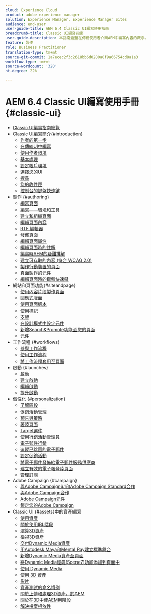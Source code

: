 ```yaml
---
cloud: Experience Cloud
product: adobe experience manager
solution: Experience Manager, Experience Manager Sites
audience: end-user
user-guide-title: AEM 6.4 Classic UI編寫使用指南
breadcrumb-title: Classic UI編寫指南
user-guide-description: 本指南涵蓋在傳統使用者介面AEM中編寫內容的概念。
feature: 製作
role: Business Practitioner
translation-type: tm+mt
source-git-commit: 1a7ecec2f3c2618bb6d0280a8f9a66754cd8a1a3
workflow-type: tm+mt
source-wordcount: '320'
ht-degree: 22%

---
```



# AEM 6.4 Classic UI編寫使用手冊{#classic-ui}

+ [Classic UI編寫指南總覽](home.md)
+ Classic UI編寫簡介{#introduction}
   + [作者的第一步](classic-page-author-first-steps.md)
   + [在傳統UI中編寫](classicui.md)
   + [使用作者環境](author-env.md)
   + [基本處理](author-env-basic-handling.md)
   + [設定帳戶環境](author-env-user-props.md)
   + [選擇您的UI](author-env-select-ui.md)
   + [搜尋](author-env-search.md)
   + [您的收件匣](author-env-inbox.md)
   + [控制台的鍵盤快速鍵](author-env-keyboard-shortcuts.md)
+ 製作 {#authoring}
   + [編寫頁面](classic-page-author.md)
   + [編寫——環境和工具](classic-page-author-env-tools.md)
   + [建立和組織頁面](classic-page-author-manage-pages.md)
   + [編輯頁面內容](classic-page-author-edit-content.md)
   + [RTF 編輯器](classic-page-author-rich-text-editor.md)
   + [發佈頁面](classic-page-author-publish-pages.md)
   + [編輯頁面屬性](classic-page-author-edit-page-properties.md)
   + [編輯頁面時的註解](classic-page-author-annotations.md)
   + [編寫時AEM的疑難排解](classic-page-author-troubleshooting.md)
   + [建立可存取的內容 (符合 WCAG 2.0)](classic-page-author-accessible-content.md)
   + [製作行動裝置的頁面](classic-feature-mobile.md)
   + [頁面製作的元件](classic-page-author-edit-mode.md)
   + [編輯頁面時的鍵盤快速鍵](classic-page-author-keyboard-shortcuts.md)
+ 網站和頁面功能{#siteandpage}
   + [使用內容片段製作頁面](classic-page-author-content-fragments.md)
   + [回應式版面](classic-page-author-responsive-layout.md)
   + [使用頁面版本](classic-page-author-work-with-versions.md)
   + [使用標記](classic-feature-tags.md)
   + [支架](classic-feature-scaffolding.md)
   + [在設計模式中設定元件](classic-page-author-design-mode.md)
   + [新增Search&amp;Promote功能至您的頁面](classic-feature-search-promote.md)
   + [元件](classic-page-author-default-components.md)
+ 工作流程 {#workflows}
   + [參與工作流程](classic-workflows-participating.md)
   + [使用工作流程](classic-workflows.md)
   + [將工作流程套用至頁面](classic-workflows-applying.md)
+ 啟動 {#launches}
   + [啟動](classic-launches.md)
   + [建立啟動 ](classic-launches-creating.md)
   + [編輯啟動](classic-launches-editing.md)
   + [提升啟動](classic-launches-promoting.md)
+ 個性化 {#personalization}
   + [了解區段](classic-personalization-campaigns-segmentation.md)
   + [促銷活動管理](classic-personalization-campaigns.md)
   + [預告與策略](classic-personalization-campaigns-teasers-strategy.md)
   + [著陸頁面](classic-personalization-campaigns-landingpage.md)
   + [Target選件](classic-personalization-campaigns-target-offers.md)
   + [使用行銷活動管理員](classic-personalization-campaigns-mktg-manager.md)
   + [電子郵件行銷](classic-personalization-campaigns-email.md)
   + [追蹤已跳回的電子郵件](classic-personalization-campaigns-email-tracking-bounces.md)
   + [設定促銷活動](classic-personalization-campaigns-setting-up-your.md)
   + [將電子郵件發佈給電子郵件服務供應商](classic-personalization-campaigns-email-newsletters.md)
   + [建立有效的電子報登陸頁面](classic-personalization-campaigns-email-landingpage.md)
   + [管理訂閱](classic-personalization-campaigns-email-subscriptions.md)
+ Adobe Campaign {#campaign}
   + [與Adobe Campaign6.1和Adobe Campaign Standard合作](classic-personalization-ac-campaign.md)
   + [與Adobe Campaign合作](classic-personalization-ac.md)
   + [Adobe Campaign元件](classic-personalization-ac-components.md)
   + [鎖定您的Adobe Campaign](classic-personalization-ac-target.md)
+ Classic UI {#assets}中的資產編寫
   + [使用資產](classicui-assets.md)
   + [關於使用IBL階段](classicui-stages-aem3d-ibl.md)
   + [演算3D資產](classicui-rendering-3d.md)
   + [檢視3D資產](classicui-view-3d-assets.md)
   + [交付Dynamic Media資產](dynamic-media-assets-delivering.md)
   + [用Autodesk Maya和Mental Ray建立標準舞台](classicui-stages-aem3d-ad-mr.md)
   + [新增Dynamic Media資產至頁面](dynamic-media-assets-adding-to-page.md)
   + [將Dynamic Media經典(Scene7)功能添加到頁面中](manage-assets-classic-s7.md)
   + [使用 Dynamic Media](dynamic-media-assets.md)
   + [使用 3D 資產](classicui-3dassets.md)
   + [影片](manage-assets-classic-s7-video.md)
   + [資產測試的命名慣例](asset-naming-conventions.md)
   + [關於上傳和處理3D資產，於AEM](classicui-upload-proc-3d.md)
   + [關於在3D中使AEM用階段](classicui-stages-aem3d.md)
   + [解決檔案相依性](classicui-upload-proc-3d-resolve-dependencies.md)
